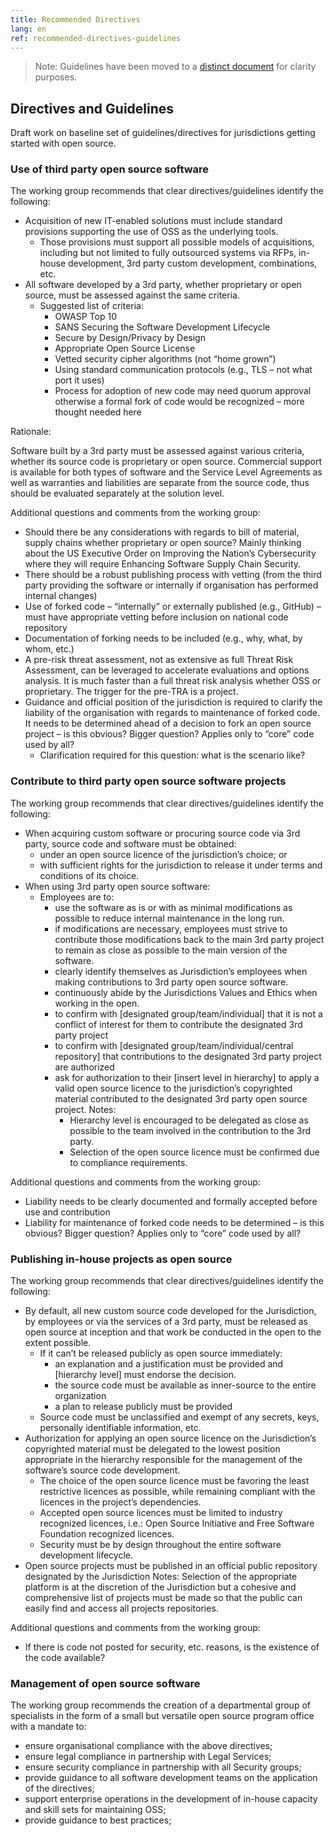 ```yaml
---
title: Recommended Directives
lang: en
ref: recommended-directives-guidelines
---
```

> Note: Guidelines have been moved to a [distinct document](recommended-guidelines.md) for clarity purposes.

## Directives and Guidelines

Draft work on baseline set of guidelines/directives for jurisdictions getting started with open source.

### Use of third party open source software

The working group recommends that clear directives/guidelines identify the following:

- Acquisition of new IT-enabled solutions must include standard provisions supporting the use of OSS as the underlying tools.
  - Those provisions must support all possible models of acquisitions, including but not limited to fully outsourced systems via RFPs, in-house development, 3rd party custom development, combinations, etc.
- All software developed by a 3rd party, whether proprietary or open source, must be assessed against the same criteria.
  - Suggested list of criteria:
    - OWASP Top 10
    - SANS Securing the Software Development Lifecycle
    - Secure by Design/Privacy by Design
    - Appropriate Open Source License
    - Vetted security cipher algorithms (not “home grown”)
    - Using standard communication protocols (e.g., TLS – not what port it uses)
    - Process for adoption of new code may need quorum approval otherwise a formal fork of code would be recognized – more thought needed here

Rationale:

Software built by a 3rd party must be assessed against various criteria, whether its source code is proprietary or open source. Commercial support is available for both types of software and the Service Level Agreements as well as warranties and liabilities are separate from the source code, thus should be evaluated separately at the solution level.

Additional questions and comments from the working group:

- Should there be any considerations with regards to bill of material, supply chains whether proprietary or open source? Mainly thinking about the US Executive Order on Improving the Nation’s Cybersecurity where they will require Enhancing Software Supply Chain Security.
- There should be a robust publishing process with vetting (from the third party providing the software or internally if organisation has performed internal changes)
- Use of forked code – “internally” or externally published (e.g., GitHub) – must have appropriate vetting before inclusion on national code repository
- Documentation of forking needs to be included (e.g., why, what, by whom, etc.)
- A pre-risk threat assessment, not as extensive as full Threat Risk Assessment, can be leveraged to accelerate evaluations and options analysis. It is much faster than a full threat risk analysis whether OSS or proprietary. The trigger for the pre-TRA is a project.
- Guidance and official position of the jurisdiction is required to clarify the liability of the organisation with regards to maintenance of forked code. It needs to be determined ahead of a decision to fork an open source project  – is this obvious? Bigger question? Applies only to “core” code used by all?
  - Clarification required for this question: what is the scenario like?

### Contribute to third party open source software projects

The working group recommends that clear directives/guidelines identify the following:

- When acquiring custom software or procuring source code via 3rd party, source code and software must be obtained:
  - under an open source licence of the jurisdiction’s choice; or
  - with sufficient rights for the jurisdiction to release it under terms and conditions of its choice.
- When using 3rd party open source software:
  - Employees are to:
    - use the software as is or with as minimal modifications as possible to reduce internal maintenance in the long run.
    - if modifications are necessary, employees must strive to contribute those modifications back to the main 3rd party project to remain as close as possible to the main version of the software.
    - clearly identify themselves as Jurisdiction’s employees when making contributions to 3rd party open source software.
    - continuously abide by the Jurisdictions Values and Ethics when working in the open.
    - to confirm with [designated group/team/individual] that it is not a conflict of interest for them to contribute the designated 3rd party project
    - to confirm with [designated group/team/individual/central repository] that contributions to the designated 3rd party project are authorized
    - ask for authorization to their [insert level in hierarchy] to apply a valid open source licence to the jurisdiction’s copyrighted material contributed to the designated 3rd party open source project.
    Notes:  
      - Hierarchy level is encouraged to be delegated as close as possible to the team involved in the contribution to the 3rd party.
      - Selection of the open source licence must be confirmed due to compliance requirements.

Additional questions and comments from the working group:

- Liability needs to be clearly documented and formally accepted before use and contribution
- Liability for maintenance of forked code needs to be determined – is this obvious? Bigger question? Applies only to “core” code used by all?

### Publishing in-house projects as open source

The working group recommends that clear directives/guidelines identify the following:

- By default, all new custom source code developed for the Jurisdiction, by employees or via the services of a 3rd party, must be released as open source at inception and that work be conducted in the open to the extent possible.
  - If it can’t be released publicly as open source immediately:
    - an explanation and a justification must be provided and [hierarchy level] must endorse the decision.
    - the source code must be available as inner-source to the entire organization
    - a plan to release publicly must be provided
  - Source code must be unclassified and exempt of any secrets, keys, personally identifiable information, etc.
- Authorization for applying an open source licence on the Jurisdiction’s copyrighted material must be delegated to the lowest position appropriate in the hierarchy responsible for the management of the software’s source code development.
  - The choice of the open source licence must be favoring the least restrictive licences as possible, while remaining compliant with the licences in the project’s dependencies.
  - Accepted open source licences must be limited to industry recognized licences, i.e.: Open Source Initiative and Free Software Foundation recognized licences.
  - Security must be by design throughout the entire software development lifecycle.
- Open source projects must be published in an official public repository designated by the Jurisdiction
  Notes: Selection of the appropriate platform is at the discretion of the Jurisdiction but a cohesive and comprehensive list of projects must be made so that the public can easily find and access all projects repositories.

Additional questions and comments from the working group:

- If there is code not posted for security, etc. reasons, is the existence of the code available?

### Management of open source software

The working group recommends the creation of a departmental group of specialists in the form of a small but versatile open source program office with a mandate to:

- ensure organisational compliance with the above directives;
- ensure legal compliance in partnership with Legal Services;
- ensure security compliance in partnership with all Security groups;
- provide guidance to all software development teams on the application of the directives;
- support enterprise operations in the development of in-house capacity and skill sets for maintaining OSS;
- provide guidance to best practices;
